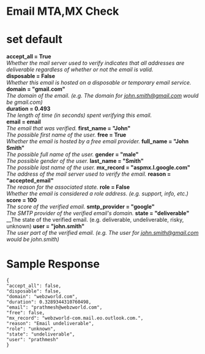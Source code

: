 # Email MTA,MX Check


# set default
**accept_all = True**   
_Whether the mail server used to verify indicates that all addresses are deliverable regardless of whether or not the email is valid._  
**disposable = False**    
_Whether this email is hosted on a disposable or temporary email service._  
**domain = "gmail.com"**  
_The domain of the email. (e.g. The domain for john.smith@gmail.com would be gmail.com)_  
**duration = 0.493**  
_The length of time (in seconds) spent verifying this email._  
**email = email**  
_The email that was verified._
**first_name = "John"**  
_The possible first name of the user._
**free = True**  
_Whether the email is hosted by a free email provider._
**full_name = "John Smith"**  
_The possible full name of the user._
**gender = "male"**  
_The possible gender of the user._
**last_name = "Smith"**  
_The possible last name of the user._
**mx_record = "aspmx.l.google.com"**  
_The address of the mail server used to verify the email._
**reason = "accepted_email"**  
_The reason for the associated state._
**role = False**  
_Whether the email is considered a role address. (e.g. support, info, etc.)_
**score = 100**  
_The score of the verified email._
**smtp_provider = "google"**  
_The SMTP provider of the verified email's domain._
**state = "deliverable"**  
__The state of the verified email. (e.g. deliverable, undeliverable, risky, unknown)
**user = "john.smith"**  
_The user part of the verified email. (e.g. The user for john.smith@gmail.com would be john.smith)_


# Sample Response

```
{
"accept_all": false,
"disposable": false,
"domain": "webzworld.com",
"duration": 0.3289344310760498,
"email": "prathmesh@webzworld.com",
"free": false,
"mx_record": "webzworld-com.mail.eo.outlook.com.",
"reason": "Email undeliverable",
"role": "unknown",
"state": "undeliverable",
"user": "prathmesh"
}
```